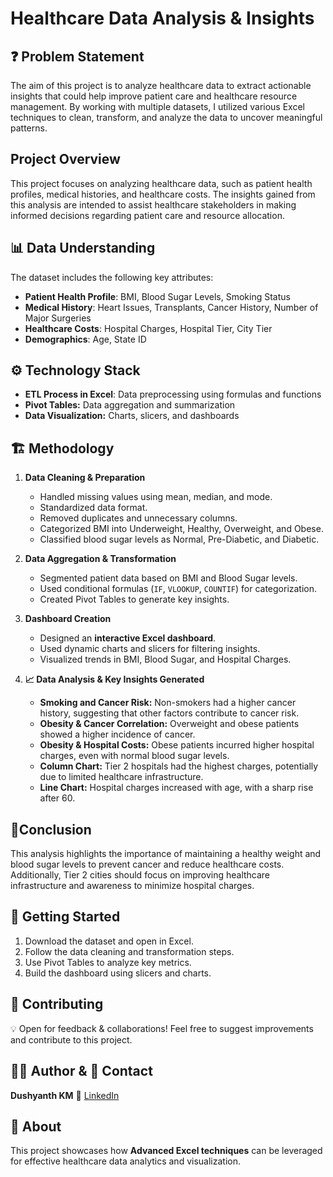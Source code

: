 # Healthcare Data Analysis & Insights

## ❓ Problem Statement
The aim of this project is to analyze healthcare data to extract actionable insights that could help improve patient care and healthcare resource management. By working with multiple datasets, I utilized various Excel techniques to clean, transform, and analyze the data to uncover meaningful patterns.

## Project Overview
This project focuses on analyzing healthcare data, such as patient health profiles, medical histories, and healthcare costs. The insights gained from this analysis are intended to assist healthcare stakeholders in making informed decisions regarding patient care and resource allocation.

## 📊 Data Understanding
The dataset includes the following key attributes:
- **Patient Health Profile**: BMI, Blood Sugar Levels, Smoking Status
- **Medical History**: Heart Issues, Transplants, Cancer History, Number of Major Surgeries
- **Healthcare Costs**: Hospital Charges, Hospital Tier, City Tier
- **Demographics**: Age, State ID

## ⚙️ Technology Stack
- **ETL Process in Excel**: Data preprocessing using formulas and functions
- **Pivot Tables:** Data aggregation and summarization
- **Data Visualization:** Charts, slicers, and dashboards

## 🏗️ Methodology
1. **Data Cleaning & Preparation**
   - Handled missing values using mean, median, and mode.
   - Standardized data format.
   - Removed duplicates and unnecessary columns.
   - Categorized BMI into Underweight, Healthy, Overweight, and Obese.
   - Classified blood sugar levels as Normal, Pre-Diabetic, and Diabetic.
   
2. **Data Aggregation & Transformation**
   - Segmented patient data based on BMI and Blood Sugar levels.
   - Used conditional formulas (`IF`, `VLOOKUP`, `COUNTIF`) for categorization.
   - Created Pivot Tables to generate key insights.
  
3. **Dashboard Creation**
   - Designed an **interactive Excel dashboard**.
   - Used dynamic charts and slicers for filtering insights.
   - Visualized trends in BMI, Blood Sugar, and Hospital Charges.

4. **📈 Data Analysis & Key Insights Generated**
   - **Smoking and Cancer Risk:** Non-smokers had a higher cancer history, suggesting that other factors contribute to cancer risk.
   - **Obesity & Cancer Correlation:** Overweight and obese patients showed a higher incidence of cancer.
   - **Obesity & Hospital Costs:** Obese patients incurred higher hospital charges, even with normal blood sugar levels.
   - **Column Chart:** Tier 2 hospitals had the highest charges, potentially due to limited healthcare infrastructure.
   - **Line Chart:** Hospital charges increased with age, with a sharp rise after 60.

## 🔹Conclusion
This analysis highlights the importance of maintaining a healthy weight and blood sugar levels to prevent cancer and reduce healthcare costs. Additionally, Tier 2 cities should focus on improving healthcare infrastructure and awareness to minimize hospital charges.

## 🚀 Getting Started
1. Download the dataset and open in Excel.
2. Follow the data cleaning and transformation steps.
3. Use Pivot Tables to analyze key metrics.
4. Build the dashboard using slicers and charts.

## 🤝 Contributing
💡 Open for feedback & collaborations! Feel free to suggest improvements and contribute to this project.

## 👨‍💻 Author & 📌 Contact
**Dushyanth KM** 🔗 [LinkedIn](https://www.linkedin.com/in/dushyanth-km-666660260/)

## 📢 About
This project showcases how **Advanced Excel techniques** can be leveraged for effective healthcare data analytics and visualization.
